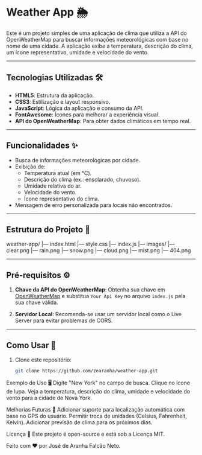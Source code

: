 # Weather App 🌦️

Este é um projeto simples de uma aplicação de clima que utiliza a API do OpenWeatherMap para buscar informações meteorológicas com base no nome de uma cidade. A aplicação exibe a temperatura, descrição do clima, um ícone representativo, umidade e velocidade do vento.

---

## Tecnologias Utilizadas 🛠️

- **HTML5**: Estrutura da aplicação.
- **CSS3**: Estilização e layout responsivo.
- **JavaScript**: Lógica da aplicação e consumo da API.
- **FontAwesome**: Ícones para melhorar a experiência visual.
- **API do OpenWeatherMap**: Para obter dados climáticos em tempo real.

---

## Funcionalidades ✨

- Busca de informações meteorológicas por cidade.
- Exibição de:
  - Temperatura atual (em °C).
  - Descrição do clima (ex.: ensolarado, chuvoso).
  - Umidade relativa do ar.
  - Velocidade do vento.
  - Ícone representativo do clima.
- Mensagem de erro personalizada para locais não encontrados.

---

## Estrutura do Projeto 📂

weather-app/
|— index.html
|— style.css
|— index.js
|— images/
    |— clear.png
    |— rain.png
    |— snow.png
    |— cloud.png
    |— mist.png
    |— 404.png


---

## Pré-requisitos ⚙️

1. **Chave da API do OpenWeatherMap**: Obtenha sua chave em [OpenWeatherMap](https://openweathermap.org/api) e substitua `Your Api Key` no arquivo `index.js` pela sua chave válida.

2. **Servidor Local**: Recomenda-se usar um servidor local como o Live Server para evitar problemas de CORS.

---

## Como Usar 🚀

1. Clone este repositório:
   ```bash
   git clone https://github.com/zearanha/weather-app.git

Exemplo de Uso 🖥️
Digite "New York" no campo de busca.
Clique no ícone de lupa.
Veja a temperatura, descrição do clima, umidade e velocidade do vento para a cidade de Nova York.


Melhorias Futuras 🔮
Adicionar suporte para localização automática com base no GPS do usuário.
Permitir troca de unidades (Celsius, Fahrenheit, Kelvin).
Adicionar previsão de clima para os próximos dias.

Licença 📜
Este projeto é open-source e está sob a Licença MIT.

Feito com ❤️ por José de Aranha Falcão Neto.
